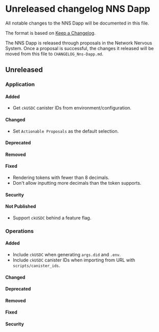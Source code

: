 
# Unreleased changelog NNS Dapp

All notable changes to the NNS Dapp will be documented in this file.

The format is based on [Keep a Changelog](https://keepachangelog.com/en/1.0.0/).

The NNS Dapp is released through proposals in the Network Nervous System. Once a
proposal is successful, the changes it released will be moved from this file to
`CHANGELOG_Nns-Dapp.md`.

## Unreleased

### Application

#### Added

* Get `ckUSDC` canister IDs from environment/configuration.

#### Changed

* Set `Actionable Proposals` as the default selection.

#### Deprecated

#### Removed

#### Fixed

* Rendering tokens with fewer than 8 decimals.
* Don't allow inputting more decimals than the token supports.

#### Security

#### Not Published

* Support `ckUSDC` behind a feature flag.

### Operations

#### Added

* Include `ckUSDC` when generating `args.did` and `.env`.
* Include `ckUSDC` canister IDs when importing from URL with `scripts/canister_ids`.

#### Changed

#### Deprecated

#### Removed

#### Fixed

#### Security
